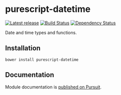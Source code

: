 # purescript-datetime

[![Latest release](http://img.shields.io/bower/v/purescript-datetime.svg)](https://github.com/purescript/purescript-datetime/releases)
[![Build Status](https://travis-ci.org/purescript/purescript-datetime.svg?branch=master)](https://travis-ci.org/purescript/purescript-datetime)
[![Dependency Status](https://www.versioneye.com/user/projects/55848c1636386100150003d4/badge.svg?style=flat)](https://www.versioneye.com/user/projects/55848c1636386100150003d4)

Date and time types and functions.

## Installation

```
bower install purescript-datetime
```

## Documentation

Module documentation is [published on Pursuit](http://pursuit.purescript.org/packages/purescript-datetime).
